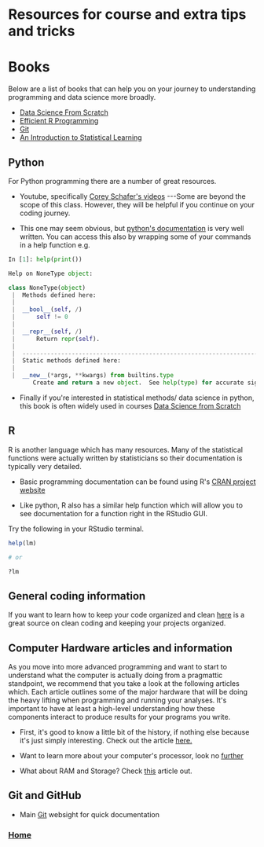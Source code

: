 # Resources for course and extra tips and tricks



# Books

Below are a list of books that can help you on your journey to understanding programming and data science more broadly.

* [Data Science From Scratch](https://www.oreilly.com/library/view/data-science-from/9781492041122/)
* [Efficient R Programming](https://csgillespie.github.io/efficientR/)
* [Git](https://git-scm.com/book/en/v2)
* [An Introduction to Statistical Learning](https://www.statlearning.com)




## Python
For Python programming there are a number of great resources. 
* Youtube, specifically [Corey Schafer's videos](https://www.youtube.com/c/Coreyms/featured) ---Some are beyond the scope of this class. However, they will be helpful if you continue on your coding journey.

* This one may seem obvious, but [python's documentation](https://docs.python.org/3/) is very well written. You can access this also by wrapping some of your commands in a help function
 e.g.
 
```python
In [1]: help(print())

Help on NoneType object:

class NoneType(object)
 |  Methods defined here:
 |
 |  __bool__(self, /)
 |      self != 0
 |
 |  __repr__(self, /)
 |      Return repr(self).
 |
 |  ----------------------------------------------------------------------
 |  Static methods defined here:
 |
 |  __new__(*args, **kwargs) from builtins.type
       Create and return a new object.  See help(type) for accurate signature.
```



* Finally if you're interested in statistical methods/ data science in python, this book is often widely used in courses [Data Science from Scratch](https://www.oreilly.com/library/view/data-science-from/9781492041122/)



## R
R is another language which has many resources. Many of the statistical functions were actually written by statisticians so their documentation is typically very detailed. 

* Basic programming documentation can be found using R's [CRAN project website](https://cran.r-project.org/other-docs.html)

* Like python, R also has a similar help function which will allow you to see documentation for a function right in the RStudio GUI.

Try the following in your RStudio terminal.
```R
help(lm)

# or 

?lm
```


## General coding information

If you want to learn how to keep your code organized and clean [here](http://cleancoder.com/products) is a great source on clean coding and keeping your projects organized. 

## Computer Hardware articles and information
As you move into more advanced programming and want to start to understand what the computer is actually doing from a pragmattic standpoint, we recommend that you take a look at the following articles which. Each article outlines some of the major hardware that will be doing the heavy lifting when programming and running your analyses. It's important to have at least a high-level understanding how these components interact to produce results for your programs you write.

* First, it's good to know a little bit of the history, if nothing else because it's just simply interesting. Check out the article [here.](https://www.redhat.com/sysadmin/computer-history-sysadmins)

* Want to learn more about your computer's processor, look no [further](https://www.redhat.com/sysadmin/cpu-components-functionality)

* What about RAM and Storage? Check [this](https://www.redhat.com/sysadmin/memory-and-storage) article out.

## Git and GitHub

* Main [Git](https://git-scm.com/) websight for quick documentation

### [Home](https://bdeck8317.github.io/compPsy.github.io/)
